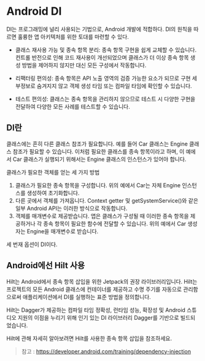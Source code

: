 # Android DI
DI는 프로그래밍에 널리 사용되는 기법으로, Android 개발에 적합하다. DI의 원칙을 따르면 훌륭한 앱 아키텍처를 위한 토대를 마련할 수 있다.
- 클래스 재사용 가능 및 종속 항목 분리: 종속 항목 구현을 쉽게 교체할 수 있습니다. 컨트롤 반전으로 인해 코드 재사용이 개선되었으며 클래스가 더 이상 종속 항목 생성 방법을 제어하지 않지만 대신 모든 구성에서 작동합니다.

- 리팩터링 편의성: 종속 항목은 API 노출 영역의 검증 가능한 요소가 되므로 구현 세부정보로 숨겨지지 않고 객체 생성 타임 또는 컴파일 타임에 확인할 수 있습니다.

- 테스트 편의성: 클래스는 종속 항목을 관리하지 않으므로 테스트 시 다양한 구현을 전달하여 다양한 모든 사례를 테스트할 수 있습니다.
## DI란
클래스에는 흔히 다른 클래스 참조가 필요합니다. 예를 들어 Car 클래스는 Engine 클래스 참조가 필요할 수 있습니다. 이처럼 필요한 클래스를 종속 항목이라고 하며, 이 예에서 Car 클래스가 실행되기 위해서는 Engine 클래스의 인스턴스가 있어야 합니다.

클래스가 필요한 객체를 얻는 세 가지 방법 
1. 클래스가 필요한 종속 항목을 구성합니다. 위의 예에서 Car는 자체 Engine 인스턴스를 생성하여 초기화합니다.
2. 다른 곳에서 객체를 가져옵니다. Context getter 및 getSystemService()와 같은 일부 Android API는 이러한 방식으로 작동합니다.
3. 객체를 매개변수로 제공받습니다. 앱은 클래스가 구성될 때 이러한 종속 항목을 제공하거나 각 종속 항목이 필요한 함수에 전달할 수 있습니다. 위의 예에서 Car 생성자는 Engine을 매개변수로 받습니다.

세 번재 옵션이 DI이다.
## Android에선 Hilt 사용
Hilt는 Android에서 종속 항목 삽입을 위한 Jetpack의 권장 라이브러리입니다. Hilt는 프로젝트의 모든 Android 클래스에 컨테이너를 제공하고 수명 주기를 자동으로 관리함으로써 애플리케이션에서 DI를 실행하는 표준 방법을 정의합니다.

Hilt는 Dagger가 제공하는 컴파일 타임 정확성, 런타임 성능, 확장성 및 Android 스튜디오 지원의 이점을 누리기 위해 인기 있는 DI 라이브러리 Dagger를 기반으로 빌드되었습니다.

Hilt에 관해 자세히 알아보려면 Hilt를 사용한 종속 항목 삽입을 참조하세요.

>참고 : https://developer.android.com/training/dependency-injection